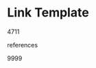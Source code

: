 <!--{@template.comment}}-->

# Link Template

<!--{{id:pattern="%s"}}-->
4711

references

<!--{{reference.id:pattern="%s"}}-->
9999
